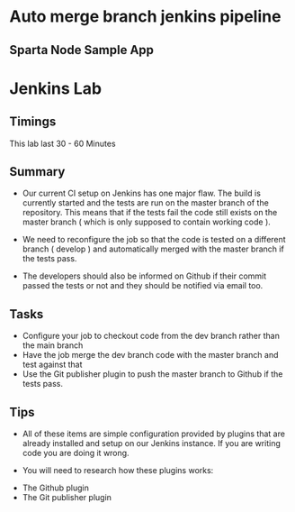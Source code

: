# Auto merge branch jenkins pipeline

## Sparta Node Sample App


# Jenkins  Lab

## Timings
 
This lab last 30 - 60 Minutes

## Summary

* Our current CI setup on Jenkins has one major flaw. The build is currently started and the tests are run on the master branch of the repository. This means that if the tests fail the code still exists on the master branch ( which is only supposed to contain working code ).

* We need to reconfigure the job so that the code is tested on a different branch ( develop ) and automatically merged with the master branch if the tests pass.

* The developers should also be informed on Github if their commit passed the tests or not and they should be notified via email too.

## Tasks

* Configure your job to checkout code from the dev branch rather than the main branch
* Have the job merge the dev branch code with the master branch and test against that
* Use the Git publisher plugin to push the master branch to Github if the tests pass.

## Tips

* All of these items are simple configuration provided by plugins that are already installed and setup on our Jenkins instance. If you are writing code you are doing it wrong.

- You will need to research how these plugins works:

* The Github plugin
* The Git publisher plugin


